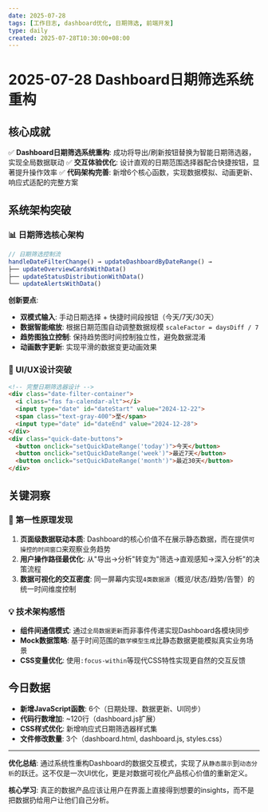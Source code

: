 ```yaml
---
date: 2025-07-28
tags: [工作日志, dashboard优化, 日期筛选, 前端开发]
type: daily
created: 2025-07-28T10:30:00+08:00
---
```


# 2025-07-28 Dashboard日期筛选系统重构

## 核心成就
✅ **Dashboard日期筛选系统重构**: 成功将导出/刷新按钮替换为智能日期筛选器，实现全局数据联动
✅ **交互体验优化**: 设计直观的日期范围选择器配合快捷按钮，显著提升操作效率
✅ **代码架构完善**: 新增6个核心函数，实现数据模拟、动画更新、响应式适配的完整方案

## 系统架构突破

### 📊 日期筛选核心架构
```javascript
// 日期筛选控制流
handleDateFilterChange() → updateDashboardByDateRange() → 
├── updateOverviewCardsWithData()
├── updateStatusDistributionWithData() 
└── updateAlertsWithData()
```

**创新要点**:
- **双模式输入**: 手动日期选择 + 快捷时间段按钮（今天/7天/30天）
- **数据智能缩放**: 根据日期范围自动调整数据规模 `scaleFactor = daysDiff / 7`
- **趋势图独立控制**: 保持趋势图时间控制独立性，避免数据混淆
- **动画数字更新**: 实现平滑的数据变更动画效果

### 🎨 UI/UX设计突破
```html
<!-- 完整日期筛选器设计 -->
<div class="date-filter-container">
  <i class="fas fa-calendar-alt"></i>
  <input type="date" id="dateStart" value="2024-12-22">
  <span class="text-gray-400">至</span>
  <input type="date" id="dateEnd" value="2024-12-28">
</div>
<div class="quick-date-buttons">
  <button onclick="setQuickDateRange('today')">今天</button>
  <button onclick="setQuickDateRange('week')">最近7天</button>
  <button onclick="setQuickDateRange('month')">最近30天</button>
</div>
```

## 关键洞察

### 🎯 第一性原理发现
1. **页面级数据联动本质**: Dashboard的核心价值不在展示静态数据，而在提供`可操控的时间窗口`来观察业务趋势
2. **用户操作路径最优化**: 从"导出→分析"转变为"筛选→直观感知→深入分析"的决策流程
3. **数据可视化的交互密度**: 同一屏幕内实现`4类数据源`（概览/状态/趋势/告警）的统一时间维度控制

### 💡 技术架构感悟
- **组件间通信模式**: 通过`全局数据更新`而非事件传递实现Dashboard各模块同步
- **Mock数据策略**: 基于时间范围的`数学模型生成`比静态数据更能模拟真实业务场景
- **CSS变量优化**: 使用`:focus-within`等现代CSS特性实现更自然的交互反馈

## 今日数据
- **新增JavaScript函数**: 6个（日期处理、数据更新、UI同步）
- **代码行数增加**: ~120行（dashboard.js扩展）
- **CSS样式优化**: 新增响应式日期筛选器样式集
- **文件修改数量**: 3个（dashboard.html, dashboard.js, styles.css）

---

**优化总结**: 通过系统性重构Dashboard的数据交互模式，实现了从`静态展示`到`动态分析`的跃迁。这不仅是一次UI优化，更是对数据可视化产品核心价值的重新定义。

**核心学习**: 真正的数据产品应该让用户在界面上直接得到想要的insights，而不是把数据扔给用户让他们自己分析。